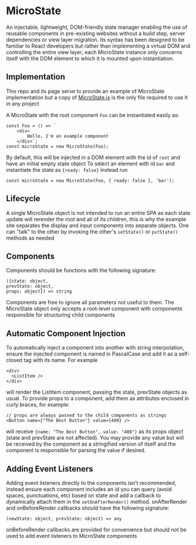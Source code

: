 # MicroState

An injectable, lightweight, DOM-friendly state manager enabling the use of reusable components in pre-existing websites without a build step, server dependencies or view layer migration. Its syntax has been designed to be familiar to React developers but rather than implementing a virtual DOM and controlling the entire view layer, each MicroState instance only concerns itself with the DOM element to which it is mounted upon instantiation.

## Implementation

This repo and its page serve to provide an example of MicroState implementation but a copy of [MicroState.js](https://github.com/iatenine/MicroState/blob/main/assets/js/MicroState.js) is the only file required to use it in any project

A MicroState with the root component `Foo` can be instantiated easily as:

```
const Foo = () => `
    <div>
        Hello, I'm an example component
    </div>`;
const microState = new MicroState(Foo);
```

By default, this will be injected in a DOM element with the id of `root` and have an initial empty state object
To select an element with id `bar` and instantiate the state as `{ready: false}` instead run

```
const microState = new MicroState(Foo, { ready: false }, 'bar');
```

## Lifecycle

A single MicroState object is not intended to run an entire SPA as each state update will rerender the root and all of its children, this is why the example site separates the display and input components into separate objects. One can "talk" to the other by invoking the other's `setState()` or `putState()` methods as needed

## Components

Components should be functions with the following signature:

```
({state: object,
prevState: object,
props: object}) => string
```

Components are free to ignore all parameters not useful to them. The MicroState object only accepts a root-level component with components responsible for structuring child components

## Automatic Component Injection

To automatically inject a component into another with string interpolation, ensure the injected component is named in PascalCase and add it as a self-closed tag with its name. For example

```
<div>
  <ListItem />
</div>
```

will render the ListItem component, passing the state, prevState objects as usual. To provide props to a component, add them as attributes enclosed in curly braces, for example:

```
// props are always passed to the child components as strings
<Button name={"The Best Button"} value={400} />
```

will receive `{name: "The Best Button", value: "400"}` as its props object (state and prevState are not affected). You may provide any value but will be received by the component as a stringified version of itself and the component is responsible for parsing the value if desired.

## Adding Event Listeners

Adding event listeners directly to the components isn't recommended, instead ensure each component includes an id you can query (avoid spaces, punctuations, etc) based on state and add a callback to dynamically attach them in the `setOnAfterRender()` method. onAfterRender and onBeforeRender callbacks should have the following signature:

```
(newState: object, prevState: object) => any
```

onBeforeRender callbacks are provided for convenience but should not be used to add event listeners to MicroState components
